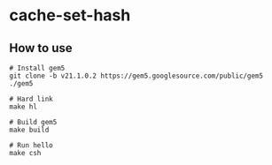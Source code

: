 # cache-set-hash

## How to use
```
# Install gem5
git clone -b v21.1.0.2 https://gem5.googlesource.com/public/gem5 ./gem5

# Hard link
make hl

# Build gem5
make build

# Run hello
make csh
```
